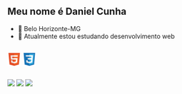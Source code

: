 ## Meu nome é Daniel Cunha
- 📍 Belo Horizonte-MG
- 🌱 Atualmente estou estudando desenvolvimento web

##

<img align="center" alt="daniel-html" height="30" largura="40" src="https://raw.githubusercontent.com/devicons/devicon/master/icons/html5/html5-original.svg">
<img align="center" alt="daniel-css" height="30" largura="40" src="https://raw.githubusercontent.com/devicons/devicon/master/icons/css3/css3-original.svg">

##

<a href="https://www.linkedin.com/in/daniel-o-cunha" target="_blank"> <img src="https://img.shields.io/badge/LinkedIn-0077B5?style=for-the-badge&logo=linkedin&logoColor=white" target="_blank"></a>
<a href="https://www.instagram.com/dancunha13" target="_blank"> <img src="https://img.shields.io/badge/Instagram-E4405F?style=for-the-badge&logo=instagram&logoColor=white" target="_blank"></a>
<a href="mailto:danieloliveirac99@gmail.com"> <img src="https://img.shields.io/badge/Gmail-D14836?style=for-the-badge&logo=gmail&logoColor=white" target="_blank"></a>
